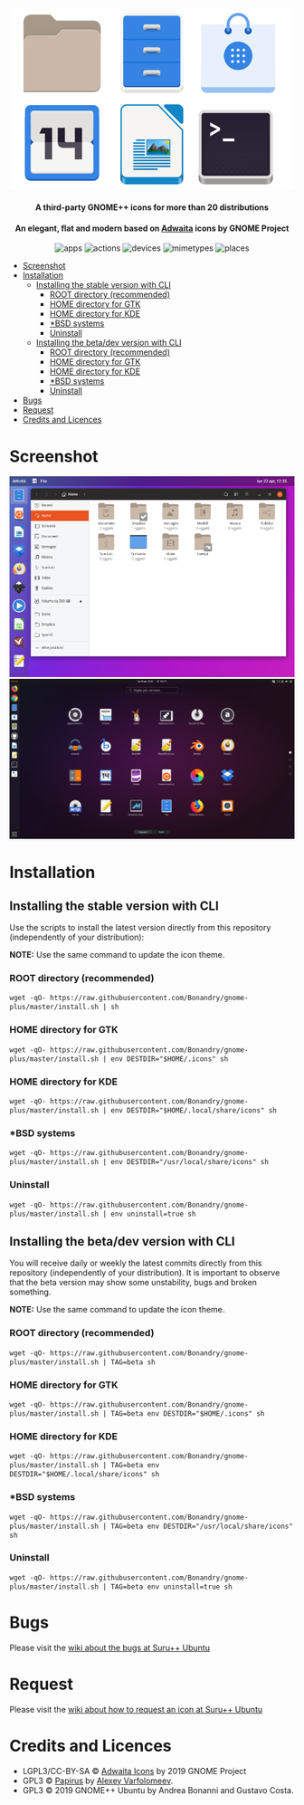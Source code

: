 <p align="center">
    <img src="images/logo.svg" alt="Logotype">
</p>

<h4 align="center">A third-party GNOME++ icons for more than 20 distributions </h4>
<h4 align="center">An elegant, flat and modern based on <a href="https://github.com/GNOME/adwaita-icon-theme">Adwaita</a> icons by GNOME Project</h4>

<p align="center">
  <img alt="apps" src="https://img.shields.io/badge/apps_icons-2170%2B-3584e4.svg?style=flat-square&logo=gnome?&colorA=a89888"/>
  <img alt="actions" src="https://img.shields.io/badge/actions_icons-920%2B-3584e4.svg?style=flat-square&logo=gnome?&colorA=a89888"/>
  <img alt="devices" src="https://img.shields.io/badge/devices_icons-80%2B-3584e4.svg?style=flat-square&logo=gnome?&colorA=a89888"/>
  <img alt="mimetypes" src="https://img.shields.io/badge/mimetypes_icons-610%2B-3584e4.svg?style=flat-square&logo=gnome?&colorA=a89888"/>
  <img alt="places" src="https://img.shields.io/badge/places_icons-70%2B-3584e4.svg?style=flat-square&logo=gnome?&colorA=a89888"/>
</p>

- [Screenshot](#screenshot)
- [Installation](#installation)
  - [Installing the stable version with CLI](#installing-the-stable-version-with-cli)
    - [ROOT directory (recommended)](#root-directory-recommended)
    - [HOME directory for GTK](#home-directory-for-gtk)
    - [HOME directory for KDE](#home-directory-for-kde)
    - [\*BSD systems](#bsd-systems)
    - [Uninstall](#uninstall)
  - [Installing the beta/dev version with CLI](#installing-the-betadev-version-with-cli)
    - [ROOT directory (recommended)](#root-directory-recommended-1)
    - [HOME directory for GTK](#home-directory-for-gtk-1)
    - [HOME directory for KDE](#home-directory-for-kde-1)
    - [\*BSD systems](#bsd-systems-1)
    - [Uninstall](#uninstall-1)
- [Bugs](#bugs)
- [Request](#request)
- [Credits and Licences](#credits-and-licences)

# Screenshot

![Screenshot 1](images/screenshot1.png)
![Screenshot 2](images/screenshot2.png)

# Installation

## Installing the stable version with CLI

Use the scripts to install the latest version directly from this repository (independently of your distribution):

**NOTE:** Use the same command to update the icon theme.

### ROOT directory (recommended)

```
wget -qO- https://raw.githubusercontent.com/Bonandry/gnome-plus/master/install.sh | sh
```

### HOME directory for GTK

```
wget -qO- https://raw.githubusercontent.com/Bonandry/gnome-plus/master/install.sh | env DESTDIR="$HOME/.icons" sh
```

### HOME directory for KDE

```
wget -qO- https://raw.githubusercontent.com/Bonandry/gnome-plus/master/install.sh | env DESTDIR="$HOME/.local/share/icons" sh
```

### \*BSD systems

```
wget -qO- https://raw.githubusercontent.com/Bonandry/gnome-plus/master/install.sh | env DESTDIR="/usr/local/share/icons" sh
```

### Uninstall

```
wget -qO- https://raw.githubusercontent.com/Bonandry/gnome-plus/master/install.sh | env uninstall=true sh
```

## Installing the beta/dev version with CLI

You will receive daily or weekly the latest commits directly from this repository (independently of your distribution). It is important to observe that the beta version may show some unstability, bugs and broken something. 

**NOTE:** Use the same command to update the icon theme.

### ROOT directory (recommended)

```
wget -qO- https://raw.githubusercontent.com/Bonandry/gnome-plus/master/install.sh | TAG=beta sh
```

### HOME directory for GTK

```
wget -qO- https://raw.githubusercontent.com/Bonandry/gnome-plus/master/install.sh | TAG=beta env DESTDIR="$HOME/.icons" sh
```

### HOME directory for KDE

```
wget -qO- https://raw.githubusercontent.com/Bonandry/gnome-plus/master/install.sh | TAG=beta env DESTDIR="$HOME/.local/share/icons" sh
```

### \*BSD systems

```
wget -qO- https://raw.githubusercontent.com/Bonandry/gnome-plus/master/install.sh | TAG=beta env DESTDIR="/usr/local/share/icons" sh
```

### Uninstall

```
wget -qO- https://raw.githubusercontent.com/Bonandry/gnome-plus/master/install.sh | TAG=beta env uninstall=true sh
```
# Bugs

Please visit the [wiki about the bugs at Suru++ Ubuntu](https://github.com/Bonandry/suru-plus-ubuntu/wiki)

# Request

Please visit the [wiki about how to request an icon at Suru++ Ubuntu](https://github.com/Bonandry/suru-plus-ubuntu/wiki/Report)

# Credits and Licences

* LGPL3/CC-BY-SA © <a href="https://github.com/GNOME/adwaita-icon-theme">Adwaita Icons</a> by 2019 GNOME Project
* GPL3 © [Papirus](https://github.com/PapirusDevelopmentTeam/) by [Alexey Varfolomeev](https://github.com/varlesh).
* GPL3 © 2019 GNOME++ Ubuntu by Andrea Bonanni and Gustavo Costa.